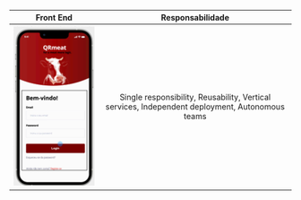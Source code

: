 

|                                Front End                                |           Responsabilidade            |     
|:---------------------------------------------------------------------------:|:---------------------------------------------------------------------------:|
| ![Alt text](imagensFE/Imagem1.png?raw=true "Imagem1") | Single responsibility, Reusability, Vertical services, Independent deployment, Autonomous teams 


